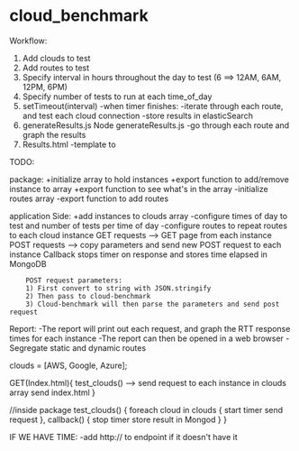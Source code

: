# cloud_benchmark

Workflow:
1) Add clouds to test
2) Add routes to test
3) Specify interval in hours throughout the day to test (6 ==> 12AM, 6AM, 12PM, 6PM)
4) Specify number of tests to run at each time_of_day
5) setTimeout(interval)
    -when timer finishes:
        -iterate through each route, and test each cloud connection
        -store results in elasticSearch
6) generateResults.js
    Node generateResults.js
        -go through each route and graph the results
7) Results.html
    -template to





TODO:

package:
                +initialize array to hold instances
                +export function to add/remove instance to array
                +export function to see what's in the array
    -initialize routes array
    -export function to add routes


application Side:
                +add instances to clouds array
    -configure times of day to test and number of tests per time of day
    -configure routes to repeat routes to each cloud instance
        GET requests --> GET page from each instance
        POST requests --> copy parameters and send new POST request to each instance
        Callback stops timer on response and stores time elapsed in MongoDB

        POST request parameters:
        1) First convert to string with JSON.stringify
        2) Then pass to cloud-benchmark
        3) Cloud-benchmark will then parse the parameters and send post request

Report:
    -The report will print out each request, and graph the RTT response times for each instance
    -The report can then be opened in a web browser
    -Segregate static and dynamic routes


clouds = [AWS, Google, Azure];


GET(Index.html){
    test_clouds() --> send request to each instance in clouds array
    send index.html
}

//inside package
test_clouds() {
    foreach cloud in clouds {
        start timer
        send request
    }, callback() {
        stop timer
        store result in Mongod
    }
}


IF WE HAVE TIME:
-add http:// to endpoint if it doesn't have it
